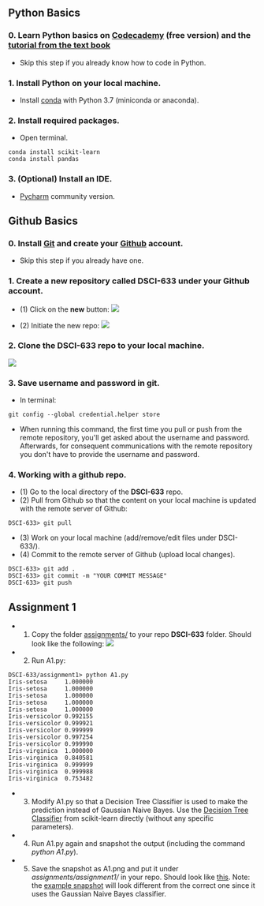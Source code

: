 ## Python Basics

### 0. Learn Python basics on [Codecademy](https://www.codecademy.com/learn/learn-python) (free version) and the [tutorial from the text book](http://www.cse.msu.edu/~ptan/dmbook/tutorials/tutorial1/tutorial1.html)
 - Skip this step if you already know how to code in Python.

### 1. Install Python on your local machine.

 - Install [conda](https://docs.conda.io/projects/conda/en/latest/user-guide/install/) with Python 3.7 (miniconda or anaconda).
 
### 2. Install required packages.
 - Open terminal.
 ```
 conda install scikit-learn
 conda install pandas
 ```
 
### 3. (Optional) Install an IDE.
 - [Pycharm](https://www.jetbrains.com/pycharm/) community version.
 

## Github Basics

### 0. Install [Git](https://git-scm.com/downloads) and create your [Github](https://github.com/) account.
 - Skip this step if you already have one.

### 1. Create a new repository called **DSCI-633** under your Github account.
 - (1) Click on the **new** button:
 ![](https://github.com/hil-se/fse/blob/master/img/create_repo.png?raw=yes)
 
 - (2) Initiate the new repo:
 ![](https://github.com/hil-se/fse/blob/master/img/init_repo.png?raw=yes)

### 2. Clone the **DSCI-633** repo to your local machine.
 ![](https://github.com/hil-se/fse/blob/master/img/clone_repo.png?raw=yes)

### 3. Save username and password in git.
 - In terminal:
 ```
 git config --global credential.helper store
 ```
 - When running this command, the first time you pull or push from the remote repository, you'll get asked about the username and password. Afterwards, for consequent communications with the remote repository you don't have to provide the username and password.

### 4. Working with a github repo.
 - (1) Go to the local directory of the **DSCI-633** repo.
 - (2) Pull from Github so that the content on your local machine is updated with the remote server of Github:
 ```
 DSCI-633> git pull
 ```
 - (3) Work on your local machine (add/remove/edit files under DSCI-633/).
 - (4) Commit to the remote server of Github (upload local changes).
 ```
 DSCI-633> git add .
 DSCI-633> git commit -m "YOUR COMMIT MESSAGE"
 DSCI-633> git push
 ```
 
 ## Assignment 1
 - 1. Copy the folder [assignments/](https://github.com/hil-se/fse/tree/master/assignments/) to your repo **DSCI-633** folder. Should look like the following:
 ![](https://github.com/hil-se/fse/blob/master/img/download_A1.png?raw=yes)
 - 2. Run A1.py:
 ```
 DSCI-633/assignment1> python A1.py
 Iris-setosa     1.000000
 Iris-setosa     1.000000
 Iris-setosa     1.000000
 Iris-setosa     1.000000
 Iris-setosa     1.000000
 Iris-versicolor 0.992155
 Iris-versicolor 0.999921
 Iris-versicolor 0.999999
 Iris-versicolor 0.997254
 Iris-versicolor 0.999990
 Iris-virginica  1.000000
 Iris-virginica  0.840581
 Iris-virginica  0.999999
 Iris-virginica  0.999988
 Iris-virginica  0.753482
 ```
 - 3. Modify A1.py so that a Decision Tree Classifier is used to make the prediction instead of Gaussian Naive Bayes. Use the [Decision Tree Classifier](https://scikit-learn.org/stable/modules/tree.html#classification) from scikit-learn directly (without any specific parameters).
 - 4. Run A1.py again and snapshot the output (including the command *python A1.py*). 
 - 5. Save the snapshot as A1.png and put it under *assignments/assignment1/* in your repo. Should look like [this](https://github.com/azhe825/DSCI-633/tree/master/assignment1). Note: the [example snapshot](https://github.com/azhe825/DSCI-633/tree/master/assignment1/A1.png) will look different from the correct one since it uses the Gaussian Naive Bayes classifier.
 
 
 
 
 
